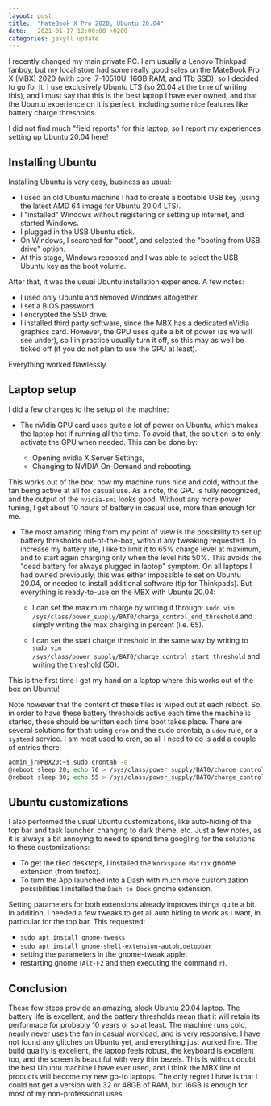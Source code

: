 ```yaml
---
layout: post
title:  "MateBook X Pro 2020, Ubuntu 20.04"
date:   2021-01-17 12:00:00 +0200
categories: jekyll update
---
```


I recently changed my main private PC. I am usually a Lenovo Thinkpad fanboy, but my local store had some really good sales on the MateBook Pro X (MBX) 2020 (with core i7-10510U, 16GB RAM, and 1Tb SSD), so I decided to go for it. I use exclusively Ubuntu LTS (so 20.04 at the time of writing this), and I must say that this is the best laptop I have ever owned, and that the Ubuntu experience on it is perfect, including some nice features like battery charge thresholds.

I did not find much "field reports" for this laptop, so I report my experiences setting up Ubuntu 20.04 here!

## Installing Ubuntu

Installing Ubuntu is very easy, business as usual:

- I used an old Ubuntu machine I had to create a bootable USB key (using the latest AMD 64 image for Ubuntu 20.04 LTS).
- I "installed" Windows without registering or setting up internet, and started Windows.
- I plugged in the USB Ubuntu stick.
- On Windows, I searched for "boot", and selected the "booting from USB drive" option.
- At this stage, Windows rebooted and I was able to select the USB Ubuntu key as the boot volume.

After that, it was the usual Ubuntu installation experience. A few notes:

- I used only Ubuntu and removed Windows altogether.
- I set a BIOS password.
- I encrypted the SSD drive.
- I installed third party software, since the MBX has a dedicated nVidia graphics card. However, the GPU uses quite a bit of power (as we will see under), so I in practice usually turn it off, so this may as well be ticked off (if you do not plan to use the GPU at least).

Everything worked flawlessly.

## Laptop setup

I did a few changes to the setup of the machine:

- The nVidia GPU card uses quite a lot of power on Ubuntu, which makes the laptop hot if running all the time. To avoid that, the solution is to only activate the GPU when needed. This can be done by:

    - Opening nvidia X Server Settings,
    - Changing to NVIDIA On-Demand and rebooting.

This works out of the box: now my machine runs nice and cold, without the fan being active at all for casual use. As a note, the GPU is fully recognized, and the output of the  ```nvidia-smi``` looks good. Without any more power tuning, I get about 10 hours of battery in casual use, more than enough for me.

- The most amazing thing from my point of view is the possibility to set up battery thresholds out-of-the-box, without any tweaking requested. To increase my battery life, I like to limit it to 65% charge level at maximum, and to start again charging only when the level hits 50%. This avoids the "dead battery for always plugged in laptop" symptom. On all laptops I had owned previously, this was either impossible to set on Ubuntu 20.04, or needed to install additional software (tlp for Thinkpads). But everything is ready-to-use on the MBX with Ubuntu 20.04:

    - I can set the maximum charge by writing it through: ```sudo vim /sys/class/power_supply/BAT0/charge_control_end_threshold``` and simply writing the max charging in percent (i.e. 65).
    
    - I can set the start charge threshold in the same way by writing to ```sudo vim /sys/class/power_supply/BAT0/charge_control_start_threshold``` and writing the threshold (50).
    
This is the first time I get my hand on a laptop where this works out of the box on Ubuntu!

Note however that the content of these files is wiped out at each reboot. So, in order to have these battery thresholds active each time the machine is started, these should be written each time boot takes place. There are several solutions for that: using ```cron``` and the sudo crontab, a ```udev``` rule, or a ```systemd``` service. I am most used to cron, so all I need to do is add a couple of entries there:

```bash
admin_jr@MBX20:~$ sudo crontab -e
@reboot sleep 20; echo 70 > /sys/class/power_supply/BAT0/charge_control_end_threshold 
@reboot sleep 30; echo 55 > /sys/class/power_supply/BAT0/charge_control_start_threshold 
```

## Ubuntu customizations

I also performed the usual Ubuntu customizations, like auto-hiding of the top bar and task launcher, changing to dark theme, etc. Just a few notes, as it is always a bit annoying to need to spend time googling for the solutions to these customizations:

- To get the tiled desktops, I installed the ```Workspace Matrix``` gnome extension (from firefox).
- To turn the App launched into a Dash with much more customization possibilities I installed the ```Dash to Dock``` gnome extension.

Setting parameters for both extensions already improves things quite a bit. In addition, I needed a few tweaks to get all auto hiding to work as I want, in particular for the top bar. This requested:

- ```sudo apt install gnome-tweaks```
- ```sudo apt install gnome-shell-extension-autohidetopbar```
- setting the parameters in the gnome-tweak applet
- restarting gnome (```Alt-F2``` and then executing the command ```r```).

## Conclusion

These few steps provide an amazing, sleek Ubuntu 20.04 laptop. The battery life is excellent, and the battery thresholds mean that it will retain its performace for probably 10 years or so at least. The machine runs cold, nearly never uses the fan in casual workload, and is very responsive. I have not found any glitches on Ubuntu yet, and everything just worked fine. The build quality is excellent, the laptop feels robust, the keyboard is excellent too, and the screen is beautiful with very thin bezels. This is without doubt the best Ubuntu machine I have ever used, and I think the MBX line of products will become my new go-to laptops. The only regret I have is that I could not get a version with 32 or 48GB of RAM, but 16GB is enough for most of my non-professional uses.
